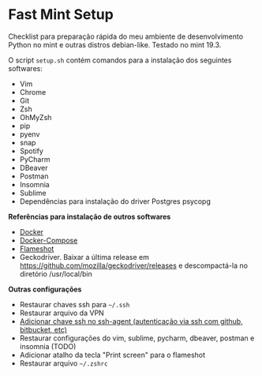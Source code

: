

# Fast Mint Setup

Checklist para preparação rápida do meu ambiente de desenvolvimento Python no mint e outras distros debian-like. Testado no mint 19.3.

O script `setup.sh` contém comandos para a instalação dos seguintes softwares:
- Vim
- Chrome
- Git
- Zsh
- OhMyZsh
- pip
- pyenv
- snap
- Spotify
- PyCharm
- DBeaver
- Postman
- Insomnia
- Sublime
- Dependências para instalação do driver Postgres psycopg

**Referências para instalação de outros softwares**
- [Docker](https://www.digitalocean.com/community/tutorials/how-to-install-and-use-docker-on-ubuntu-18-04)
- [Docker-Compose](https://www.digitalocean.com/community/tutorials/how-to-install-docker-compose-on-ubuntu-18-04-pt)
- [Flameshot](https://www.edivaldobrito.com.br/capturador-de-telas-flameshot-no-ubuntu/)
- Geckodriver. Baixar a última release em https://github.com/mozilla/geckodriver/releases e descompactá-la no diretório /usr/local/bin

**Outras configurações**
- Restaurar chaves ssh para `~/.ssh`
- Restaurar arquivo da VPN
- [Adicionar chave ssh no ssh-agent (autenticação via ssh com github, bitbucket, etc)](https://help.github.com/pt/enterprise/2.17/user/github/authenticating-to-github/generating-a-new-ssh-key-and-adding-it-to-the-ssh-agent)
- Restaurar configurações do vim, sublime, pycharm, dbeaver, postman e insomnia (TODO)
- Adicionar atalho da tecla "Print screen" para o flameshot
- Restaurar arquivo `~/.zshrc`
